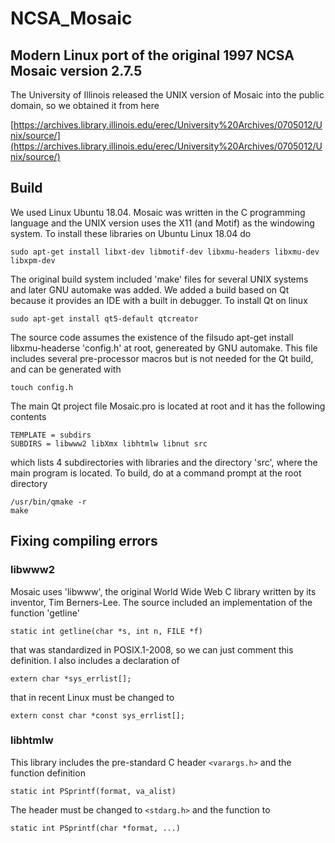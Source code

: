 # NCSA_Mosaic
## Modern Linux port of the original 1997 NCSA Mosaic version 2.7.5

The University of Illinois released the UNIX version of Mosaic into the public domain, so
we obtained it from here

[https://archives.library.illinois.edu/erec/University%20Archives/0705012/Unix/source/](https://archives.library.illinois.edu/erec/University%20Archives/0705012/Unix/source/)

## Build

We used Linux Ubuntu 18.04. Mosaic was written in the C programming language and the UNIX version uses the X11 (and Motif) as the windowing system. To install these libraries on Ubuntu Linux 18.04 do

```
sudo apt-get install libxt-dev libmotif-dev libxmu-headers libxmu-dev libxpm-dev
```

The original build system included 'make' files for several UNIX systems and later GNU automake was added. We added a build based on Qt because it provides an IDE with a built in debugger. To install Qt on linux

```
sudo apt-get install qt5-default qtcreator
```

The source code assumes the existence of the filsudo apt-get install libxmu-headerse 'config.h' at root, genereated by GNU automake. This file includes several pre-processor macros but is not needed for the Qt build, and can be generated with

```
touch config.h
```

The main Qt project file Mosaic.pro is located at root and it has the following contents

```
TEMPLATE = subdirs
SUBDIRS = libwww2 libXmx libhtmlw libnut src
```

which lists 4 subdirectories with libraries and the directory 'src', where the main program is located. To build, do at a command prompt at the root directory

```
/usr/bin/qmake -r
make
```

## Fixing compiling errors

### libwww2

Mosaic uses 'libwww', the original World Wide Web C library written by its inventor, Tim Berners-Lee. The source included an implementation of the function 'getline'

```
static int getline(char *s, int n, FILE *f)
```
that was standardized in POSIX.1-2008, so we can just comment this definition. I also includes a declaration of

```
extern char *sys_errlist[];
```

that in recent Linux must be changed to

```
extern const char *const sys_errlist[];
```

### libhtmlw

This library includes the pre-standard C header `<varargs.h>` and the function definition

```
static int PSprintf(format, va_alist)
```

The header must be changed to `<stdarg.h>` and the function to

```
static int PSprintf(char *format, ...)
```





